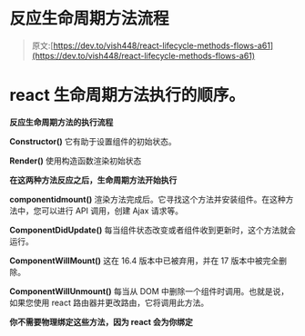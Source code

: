 # 反应生命周期方法流程

> 原文:[https://dev.to/vish448/react-lifecycle-methods-flows-a61](https://dev.to/vish448/react-lifecycle-methods-flows-a61)

# react 生命周期方法执行的顺序。

**反应生命周期方法的执行流程**

**Constructor()**
它有助于设置组件的初始状态。

**Render()**
使用构造函数渲染初始状态

**在这两种方法反应之后，生命周期方法开始执行**

**componentidmount()**
渲染方法完成后。它寻找这个方法并安装组件。在这种方法中，您可以进行 API 调用，创建 Ajax 请求等。

**ComponentDidUpdate()**
每当组件状态改变或者组件收到更新时，这个方法就会运行。

**ComponentWillMount()**
这在 16.4 版本中已被弃用，并在 17 版本中被完全删除。

**ComponentWillUnmount()**
每当从 DOM 中删除一个组件时调用。也就是说，如果您使用 react 路由器并更改路由，它将调用此方法。

**你不需要物理绑定这些方法，因为 react 会为你绑定**